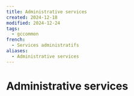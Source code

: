 ```yaml
---
title: Administrative services
created: 2024-12-18
modified: 2024-12-24
tags:
  - gccommon
french:
  - Services administratifs
aliases:
  - Administrative services
---
```

# Administrative services
